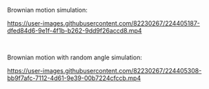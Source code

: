 
Brownian motion simulation:
<!-- 
<video src=https://user-images.githubusercontent.com/82230267/224401020-8dcd02f3-e37b-4ab0-b934-188d76482b88.mp4 width=180/>


<br>
Brownian motion with random angle simulation:

<video src=https://user-images.githubusercontent.com/82230267/224401007-43e5b943-fc3c-4497-b7c7-6befe12385ee.mp4 width=180/>
 -->





https://user-images.githubusercontent.com/82230267/224405187-dfed84d6-9e1f-4f1b-b262-9dd9f26accd8.mp4

</br>

Brownian motion with random angle simulation:



https://user-images.githubusercontent.com/82230267/224405308-bb9f7afc-7112-4d61-9e39-00b7224cfccb.mp4

